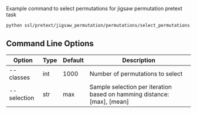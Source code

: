 Example command to select permutations for jigsaw permutation pretext task

```bash
python ssl/pretext/jigsaw_permutation/permutations/select_permutations.py --classes 100
```

## Command Line Options

| Option         | Type   | Default | Description                                                                 |
|---------------|--------|---------|-----------------------------------------------------------------------------|
| --classes     | int    | 1000    | Number of permutations to select                                            |
| --selection   | str    | max     | Sample selection per iteration based on hamming distance: [max], [mean]     |


